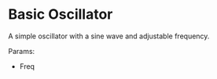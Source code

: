 
# Basic Oscillator

A simple oscillator with a sine wave and adjustable frequency.

Params:
- Freq
